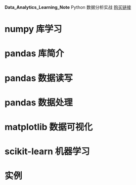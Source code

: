 **Data_Analytics_Learning_Note**
Python 数据分析实战
[购买链接](https://item.jd.com/12027532.html)
# numpy 库学习
# pandas 库简介
# pandas 数据读写
# pandas 数据处理
# matplotlib 数据可视化
# scikit-learn 机器学习
# 实例